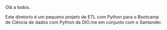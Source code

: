 Olá a todos.

Este diretorio é um pequeno projeto de ETL com Python para o Bootcamp de Ciência de dados com Python da DIO.me em conjunto com o Santander.